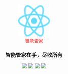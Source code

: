 <p align="center">
  <img alt="react-native" src="react.svg" width="100" height="100">
    <span style="display:table-cell; vertical-align: middle;font-size=20px; color:red;">智能管家</span>
</p>

<h3 align="center">
  智能管家在手，尽收所有
</h3>

<p align="center">
  <a href="https://www.npmjs.com/package/react-native-elements"><img src="https://img.shields.io/npm/v/react-native-elements.svg?style=flat-square"></a>
  <a href="https://www.npmjs.com/package/react-native-elements"><img src="https://img.shields.io/npm/dm/react-native-elements.svg?style=flat-square"></a>
  <a href="https://travis-ci.org/react-native-training/react-native-elements"><img src="https://img.shields.io/travis/react-native-training/react-native-elements/master.svg?style=flat-square"></a>
  <a href="https://reactnativetraining.herokuapp.com/"><img src="https://reactnativetraining.herokuapp.com/badge.svg"></a>
</p>

